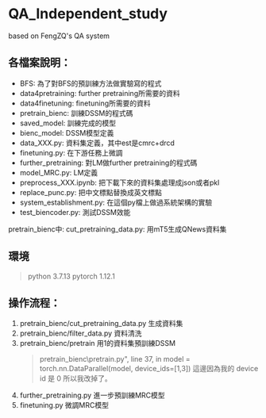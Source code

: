 # QA_Independent_study
based on FengZQ's QA system

## 各檔案說明：
- BFS: 為了對BFS的預訓練方法做實驗寫的程式
- data4pretraining: further pretraining所需要的資料
- data4finetuning: finetuning所需要的資料
- pretrain_bienc: 訓練DSSM的程式碼
- saved_model: 訓練完成的模型
- bienc_model: DSSM模型定義
- data_XXX.py: 資料集定義，其中est是cmrc+drcd
- finetuning.py: 在下游任務上微調
- further_pretraining: 對LM做further pretraining的程式碼
- model_MRC.py: LM定義
- preprocess_XXX.ipynb: 把下載下來的資料集處理成json或者pkl
- replace_punc.py: 把中文標點替換成英文標點
- system_establishment.py: 在這個py檔上做過系統架構的實驗
- test_biencoder.py: 測試DSSM效能

pretrain_bienc中:
cut_pretraining_data.py: 用mT5生成QNews資料集

## 環境

> python 3.7.13
> pytorch 1.12.1

## 操作流程：

1. pretrain_bienc/cut_pretraining_data.py 生成資料集
2. pretrain_bienc/filter_data.py 資料清洗
3. pretrain_bienc/pretrain 用1的資料集預訓練DSSM
   > pretrain_bienc\pretrain.py", line 37, in <module>
    model = torch.nn.DataParallel(model, device_ids=[1,3])
    這邊因為我的 device id 是 0 所以我改掉了。
4. further_pretraining.py 進一步預訓練MRC模型
5. finetuning.py 微調MRC模型

